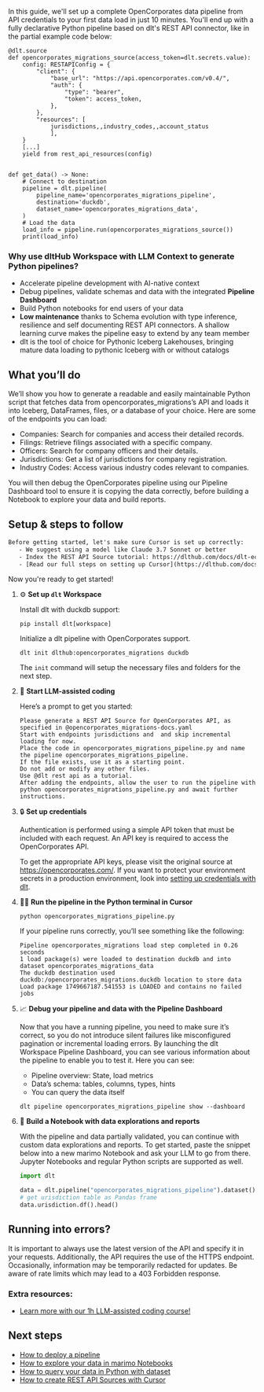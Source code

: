 In this guide, we'll set up a complete OpenCorporates data pipeline from API credentials to your first data load in just 10 minutes. You'll end up with a fully declarative Python pipeline based on dlt's REST API connector, like in the partial example code below:

```python-outcome
@dlt.source
def opencorporates_migrations_source(access_token=dlt.secrets.value):
    config: RESTAPIConfig = {
        "client": {
            "base_url": "https://api.opencorporates.com/v0.4/",
            "auth": {
                "type": "bearer",
                "token": access_token,
            },
        },
        "resources": [
            jurisdictions,,industry_codes,,account_status
            ],
    }
    [...]
    yield from rest_api_resources(config)


def get_data() -> None:
    # Connect to destination
    pipeline = dlt.pipeline(
        pipeline_name='opencorporates_migrations_pipeline',
        destination='duckdb',
        dataset_name='opencorporates_migrations_data', 
    )
    # Load the data
    load_info = pipeline.run(opencorporates_migrations_source())
    print(load_info) 
```

### Why use dltHub Workspace with LLM Context to generate Python pipelines?

- Accelerate pipeline development with AI-native context
- Debug pipelines, validate schemas and data with the integrated **Pipeline Dashboard**
- Build Python notebooks for end users of your data
- **Low maintenance** thanks to Schema evolution with type inference, resilience and self documenting REST API connectors. A shallow learning curve makes the pipeline easy to extend by any team member
- dlt is the tool of choice for Pythonic Iceberg Lakehouses, bringing mature data loading to pythonic Iceberg with or without catalogs

## What you’ll do

We’ll show you how to generate a readable and easily maintainable Python script that fetches data from opencorporates_migrations’s API and loads it into Iceberg, DataFrames, files, or a database of your choice. Here are some of the endpoints you can load:

- Companies: Search for companies and access their detailed records.
- Filings: Retrieve filings associated with a specific company.
- Officers: Search for company officers and their details.
- Jurisdictions: Get a list of jurisdictions for company registration.
- Industry Codes: Access various industry codes relevant to companies.

You will then debug the OpenCorporates pipeline using our Pipeline Dashboard tool to ensure it is copying the data correctly, before building a Notebook to explore your data and build reports.

## Setup & steps to follow

```default
Before getting started, let's make sure Cursor is set up correctly:
   - We suggest using a model like Claude 3.7 Sonnet or better
   - Index the REST API Source tutorial: https://dlthub.com/docs/dlt-ecosystem/verified-sources/rest_api/ and add it to context as **@dlt rest api**
   - [Read our full steps on setting up Cursor](https://dlthub.com/docs/dlt-ecosystem/llm-tooling/cursor-restapi#23-configuring-cursor-with-documentation)
```

Now you're ready to get started!

1. ⚙️ **Set up `dlt` Workspace**
    
    Install dlt with duckdb support:
    ```shell
    pip install dlt[workspace]
    ```

    Initialize a dlt pipeline with OpenCorporates support.
    ```shell
    dlt init dlthub:opencorporates_migrations duckdb
    ```

    The `init` command will setup the necessary files and folders for the next step.
    
2. 🤠 **Start LLM-assisted coding**
    
    Here’s a prompt to get you started:
    
    ```prompt
    Please generate a REST API Source for OpenCorporates API, as specified in @opencorporates_migrations-docs.yaml 
    Start with endpoints jurisdictions and  and skip incremental loading for now. 
    Place the code in opencorporates_migrations_pipeline.py and name the pipeline opencorporates_migrations_pipeline. 
    If the file exists, use it as a starting point. 
    Do not add or modify any other files. 
    Use @dlt rest api as a tutorial. 
    After adding the endpoints, allow the user to run the pipeline with python opencorporates_migrations_pipeline.py and await further instructions.
    ```

    
3. 🔒 **Set up credentials** 
    
    Authentication is performed using a simple API token that must be included with each request. An API key is required to access the OpenCorporates API.
    
    To get the appropriate API keys, please visit the original source at https://opencorporates.com/.
    If you want to protect your environment secrets in a production environment, look into [setting up credentials with dlt](https://dlthub.com/docs/walkthroughs/add_credentials).
    
4. 🏃‍♀️ **Run the pipeline in the Python terminal in Cursor**
    
    ```shell
    python opencorporates_migrations_pipeline.py
    ```
    
    If your pipeline runs correctly, you’ll see something like the following:
    
    ```shell
    Pipeline opencorporates_migrations load step completed in 0.26 seconds
    1 load package(s) were loaded to destination duckdb and into dataset opencorporates_migrations_data
    The duckdb destination used duckdb:/opencorporates_migrations.duckdb location to store data
    Load package 1749667187.541553 is LOADED and contains no failed jobs
    ```
    
5. 📈 **Debug your pipeline and data with the Pipeline Dashboard**

    Now that you have a running pipeline, you need to make sure it’s correct, so you do not introduce silent failures like misconfigured pagination or incremental loading errors. By launching the dlt Workspace Pipeline Dashboard, you can see various information about the pipeline to enable you to test it. Here you can see:
    - Pipeline overview: State, load metrics
    - Data’s schema: tables, columns, types, hints
    - You can query the data itself
    
    ```shell
    dlt pipeline opencorporates_migrations_pipeline show --dashboard
    ```
    
6. 🐍 **Build a Notebook with data explorations and reports**

    With the pipeline and data partially validated, you can continue with custom data explorations and reports. To get started, paste the snippet below into a new marimo Notebook and ask your LLM to go from there. Jupyter Notebooks and regular Python scripts are supported as well.

    
    ```python
    import dlt

   data = dlt.pipeline("opencorporates_migrations_pipeline").dataset()
   # get urisdiction table as Pandas frame
   data.urisdiction.df().head()
    ```

## Running into errors?

It is important to always use the latest version of the API and specify it in your requests. Additionally, the API requires the use of the HTTPS endpoint. Occasionally, information may be temporarily redacted for updates. Be aware of rate limits which may lead to a 403 Forbidden response.

### Extra resources:

- [Learn more with our 1h LLM-assisted coding course!](https://www.youtube.com/watch?v=GGid70rnJuM)

## Next steps

- [How to deploy a pipeline](https://dlthub.com/docs/walkthroughs/deploy-a-pipeline)
- [How to explore your data in marimo Notebooks](https://dlthub.com/docs/general-usage/dataset-access/marimo)
- [How to query your data in Python with dataset](https://dlthub.com/docs/general-usage/dataset-access/dataset)
- [How to create REST API Sources with Cursor](https://dlthub.com/docs/dlt-ecosystem/llm-tooling/cursor-restapi)